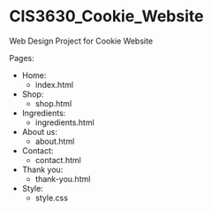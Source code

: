 # CIS3630_Cookie_Website

Web Design Project for Cookie Website

Pages:
- Home:
    - index.html
- Shop:
    - shop.html
- Ingredients:
    - ingredients.html
- About us:
    - about.html
- Contact:
    - contact.html
- Thank you:
    - thank-you.html
- Style:
    -  style.css


 
